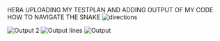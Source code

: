 HERA UPLOADING MY TESTPLAN 
AND ADDING OUTPUT OF MY CODE
HOW TO NAVIGATE THE SNAKE
![directions](https://user-images.githubusercontent.com/89985207/132490883-71b613ae-0ec7-4551-a9d6-405a19ddb226.jpeg)

![Output 2](https://user-images.githubusercontent.com/89985207/132486609-3b48a759-e174-43d0-ac07-1abe3cc564c4.jpeg)
![Output lines](https://user-images.githubusercontent.com/89985207/132486747-5d400b9b-6512-41c8-98fd-f66138e562fa.jpeg)
![Output](https://user-images.githubusercontent.com/89985207/132486572-2af288fa-1360-4a6e-a6b8-9f9b26de3c77.jpeg)
